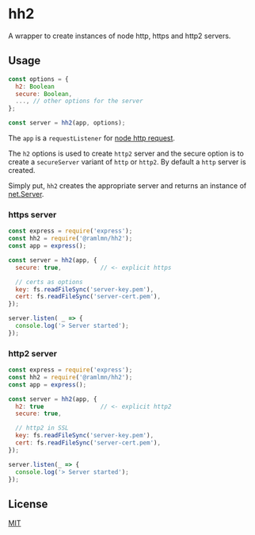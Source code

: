 # hh2

A wrapper to create instances of node http, https and http2 servers.

## Usage

``` js
const options = {
  h2: Boolean
  secure: Boolean,
  ..., // other options for the server
};

const server = hh2(app, options);
```

The `app` is a `requestListener` for
[node http request](https://nodejs.org/api/http.html#http_event_request).

The `h2` options is used to create `http2` server and the secure option is to
create a `secureServer` variant of `http` or `http2`. By default a `http` server
is created.

Simply put, `hh2` creates the appropriate server and returns an instance of
[net.Server](https://nodejs.org/api/net.html#net_class_net_server).

### https server
``` js
const express = require('express');
const hh2 = require('@ramlmn/hh2');
const app = express();

const server = hh2(app, {
  secure: true,           // <- explicit https

  // certs as options
  key: fs.readFileSync('server-key.pem'),
  cert: fs.readFileSync('server-cert.pem'),
});

server.listen( _ => {
  console.log('> Server started');
});
```

### http2 server
``` js
const express = require('express');
const hh2 = require('@ramlmn/hh2');
const app = express();

const server = hh2(app, {
  h2: true                // <- explicit http2
  secure: true,

  // http2 in SSL
  key: fs.readFileSync('server-key.pem'),
  cert: fs.readFileSync('server-cert.pem'),
});

server.listen(_ => {
  console.log('> Server started');
});
```

## License
[MIT](LICENSE)
